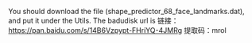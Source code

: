 You should download the file (shape_predictor_68_face_landmarks.dat), and put it under the Utils.
The badudisk url is 链接：https://pan.baidu.com/s/14B6Vzpypt-FHriYQ-4JMRg 
提取码：mrol
